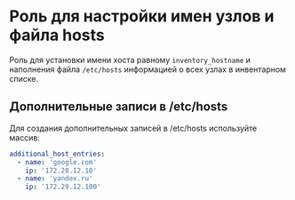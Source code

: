 # Роль для настройки имен узлов и файла hosts

Роль для установки имени хоста равному `inventory_hostname` и
наполнения файла `/etc/hosts` информацией о всех узлах в инвентарном списке.

## Дополнительные записи в /etc/hosts

Для создания дополнительных записей в /etc/hosts используйте массив:

```yaml
additional_host_entries:
  - name: 'google.com'
    ip: '172.28.12.10'
  - name: 'yandex.ru'
    ip: '172.29.12.100'
```
